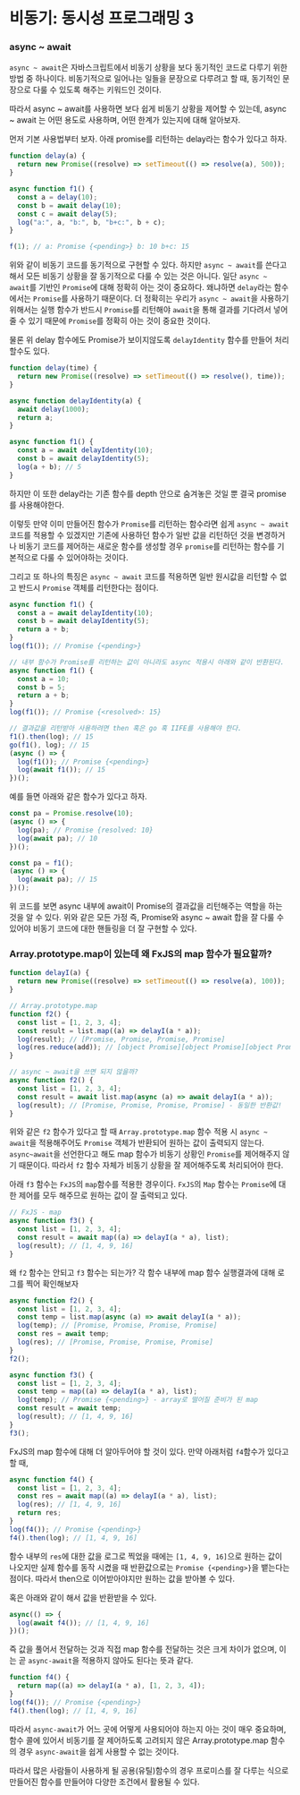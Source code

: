 ﻿# 비동기: 동시성 프로그래밍 3

### async ~ await

`async ~ await`은 자바스크립트에서 비동기 상황을 보다 동기적인 코드로 다루기 위한 방법 중 하나이다. 비동기적으로 일어나는 일들을 문장으로 다루려고 할 때, 동기적인 문장으로 다룰 수 있도록 해주는 키워드인 것이다.

따라서 async ~ await를 사용하면 보다 쉽게 비동기 상황을 제어할 수 있는데, async ~ await 는 어떤 용도로 사용하며, 어떤 한계가 있는지에 대해 알아보자.

먼저 기본 사용법부터 보자. 아래 promise를 리턴하는 delay라는 함수가 있다고 하자.

```jsx
function delay(a) {
  return new Promise((resolve) => setTimeout(() => resolve(a), 500));
}

async function f1() {
  const a = delay(10);
  const b = await delay(10);
  const c = await delay(5);
  log("a:", a, "b:", b, "b+c:", b + c);
}

f(1); // a: Promise {<pending>} b: 10 b+c: 15
```

위와 같이 비동기 코드를 동기적으로 구현할 수 있다. 하지만 `async ~ await`를 쓴다고 해서 모든 비동기 상황을 잘 동기적으로 다룰 수 있는 것은 아니다. 일단 `async ~ await`를 기반인 `Promise`에 대해 정확히 아는 것이 중요하다. 왜냐하면 `delay`라는 함수에서는 `Promise`를 사용하기 때문이다. 더 정확히는 우리가 `async ~ await`을 사용하기 위해서는 실행 함수가 반드시 `Promise`를 리턴해야 `await`을 통해 결과를 기다려서 넣어줄 수 있기 때문에 `Promise`를 정확히 아는 것이 중요한 것이다.

물론 위 delay 함수에도 Promise가 보이지않도록 `delayIdentity` 함수를 만들어 처리할수도 있다.

```jsx
function delay(time) {
  return new Promise((resolve) => setTimeout(() => resolve(), time));
}

async function delayIdentity(a) {
  await delay(1000);
  return a;
}

async function f1() {
  const a = await delayIdentity(10);
  const b = await delayIdentity(5);
  log(a + b); // 5
}
```

하지만 이 또한 delay라는 기존 함수를 depth 안으로 숨겨놓은 것일 뿐 결국 promise를 사용해야한다.

이렇듯 만약 이미 만들어진 함수가 `Promise`를 리턴하는 함수라면 쉽게 `async ~ await` 코드를 적용할 수 있겠지만 기존에 사용하던 함수가 일반 값을 리턴하던 것을 변경하거나 비동기 코드를 제어하는 새로운 함수를 생성할 경우 `promise`를 리턴하는 함수를 기본적으로 다룰 수 있어야하는 것이다.

그리고 또 하나의 특징은 `async ~ await` 코드를 적용하면 일반 원시값을 리턴할 수 없고 반드시 `Promise` 객체를 리턴한다는 점이다.

```jsx
async function f1() {
  const a = await delayIdentity(10);
  const b = await delayIdentity(5);
  return a + b;
}
log(f1()); // Promise {<pending>}

// 내부 함수가 Promise를 리턴하는 값이 아니라도 async 적용시 아래와 같이 반환된다.
async function f1() {
  const a = 10;
  const b = 5;
  return a + b;
}
log(f1()); // Promise {<resolved>: 15}

// 결과값을 리턴받아 사용하려면 then 혹은 go 혹 IIFE를 사용해야 한다.
f1().then(log); // 15
go(f1(), log); // 15
(async () => {
  log(f1()); // Promise {<pending>}
  log(await f1()); // 15
})();
```

예를 들면 아래와 같은 함수가 있다고 하자.

```jsx
const pa = Promise.resolve(10);
(async () => {
  log(pa); // Promise {resolved: 10}
  log(await pa); // 10
})();

const pa = f1();
(async () => {
  log(await pa); // 15
})();
```

위 코드를 보면 async 내부에 await이 Promise의 결과값을 리턴해주는 역할을 하는 것을 알 수 있다. 위와 같은 모든 가정 즉, Promise와 async ~ await 합을 잘 다룰 수 있어야 비동기 코드에 대한 핸들링을 더 잘 구현할 수 있다.

### Array.prototype.map이 있는데 왜 FxJS의 map 함수가 필요할까?

```jsx
function delayI(a) {
  return new Promise((resolve) => setTimeout(() => resolve(a), 100));
}

// Array.prototype.map
function f2() {
  const list = [1, 2, 3, 4];
  const result = list.map((a) => delayI(a * a));
  log(result); // [Promise, Promise, Promise, Promise]
  log(res.reduce(add)); // [object Promise][object Promise][object Promise][object Promise]
}

// async ~ await을 쓰면 되지 않을까?
async function f2() {
  const list = [1, 2, 3, 4];
  const result = await list.map(async (a) => await delayI(a * a));
  log(result); // [Promise, Promise, Promise, Promise] - 동일한 반환값!
}
```

위와 같은 `f2` 함수가 있다고 할 때 `Array.prototype.map` 함수 적용 시 `async ~ await`을 적용해주어도 `Promise` 객체가 반환되어 원하는 값이 출력되지 않는다. `async~await`을 선언한다고 해도 map 함수가 비동기 상황인 `Promise`를 제어해주지 않기 때문이다. 따라서 `f2` 함수 자체가 비동기 상황을 잘 제어해주도록 처리되어야 한다.

아래 `f3` 함수는 `FxJS`의 `map`함수를 적용한 경우이다. `FxJS`의 `Map` 함수는 `Promise`에 대한 제어를 모두 해주므로 원하는 값이 잘 출력되고 있다.

```jsx
// FxJS - map
async function f3() {
  const list = [1, 2, 3, 4];
  const result = await map((a) => delayI(a * a), list);
  log(result); // [1, 4, 9, 16]
}
```

왜 `f2` 함수는 안되고 `f3` 함수는 되는가? 각 함수 내부에 map 함수 실행결과에 대해 로그를 찍어 확인해보자

```jsx
async function f2() {
  const list = [1, 2, 3, 4];
  const temp = list.map(async (a) => await delayI(a * a));
  log(temp); // [Promise, Promise, Promise, Promise]
  const res = await temp;
  log(res); // [Promise, Promise, Promise, Promise]
}
f2();

async function f3() {
  const list = [1, 2, 3, 4];
  const temp = map((a) => delayI(a * a), list);
  log(temp); // Promise {<pending>} - array로 떨어질 준비가 된 map
  const result = await temp;
  log(result); // [1, 4, 9, 16]
}
f3();
```

FxJS의 map 함수에 대해 더 알아두어야 할 것이 있다. 만약 아래처럼 `f4`함수가 있다고 할 때,

```jsx
async function f4() {
  const list = [1, 2, 3, 4];
  const res = await map((a) => delayI(a * a), list);
  log(res); // [1, 4, 9, 16]
  return res;
}
log(f4()); // Promise {<pending>}
f4().then(log); // [1, 4, 9, 16]
```

함수 내부의 `res`에 대한 값을 로그로 찍었을 때에는 `[1, 4, 9, 16]`으로 원하는 값이 나오지만 실제 함수를 동작 시켰을 때 반환값으로는 `Promise {<pending>}`을 뱉는다는 점이다. 따라서 then으로 이어받아야지만 원하는 값을 받아볼 수 있다.

혹은 아래와 같이 해서 값을 반환받을 수 있다.

```jsx
async(() => {
  log(await f4()); // [1, 4, 9, 16]
})();
```

즉 값을 풀어서 전달하는 것과 직접 map 함수를 전달하는 것은 크게 차이가 없으며,
이는 곧 `async-await`을 적용하지 않아도 된다는 뜻과 같다.

```jsx
function f4() {
  return map((a) => delayI(a * a), [1, 2, 3, 4]);
}
log(f4()); // Promise {<pending>}
f4().then(log); // [1, 4, 9, 16]
```

따라서 `async-await`가 어느 곳에 어떻게 사용되어야 하는지 아는 것이 매우 중요하며, 함수 콜에 있어서 비동기를 잘 제어하도록 고려되지 않은 Array.prototype.map 함수의 경우 `async-await`을 쉽게 사용할 수 없는 것이다.

따라서 많은 사람들이 사용하게 될 공용(유틸)함수의 경우 프로미스를 잘 다루는 식으로 만들어진 함수를 만들어야 다양한 조건에서 활용될 수 있다.
